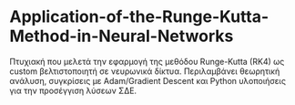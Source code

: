 # Application-of-the-Runge-Kutta-Method-in-Neural-Networks
Πτυχιακή που μελετά την εφαρμογή της μεθόδου Runge-Kutta (RK4) ως custom βελτιστοποιητή σε νευρωνικά δίκτυα. Περιλαμβάνει θεωρητική ανάλυση, συγκρίσεις με Adam/Gradient Descent και Python υλοποιήσεις για την προσέγγιση λύσεων ΣΔΕ.
